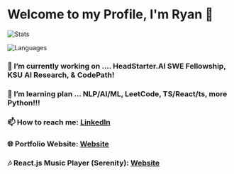 # Welcome to my Profile, I'm Ryan 👋

![Stats](https://github-readme-stats.vercel.app/api?username=RyanTren&show_icons=true&title_color=fff&icon_color=79ff97&text_color=9f9f9f&bg_color=151515 )

![Languages](https://github-readme-stats.vercel.app/api/top-langs/?username=RyanTren&show_icons=true&title_color=fff&icon_color=79ff97&text_color=9f9f9f&bg_color=151515 )

### 🔭 I’m currently working on .... HeadStarter.AI SWE Fellowship, KSU AI Research, & CodePath!
### 🌱 I’m learning plan ... NLP/AI/ML, LeetCode, TS/React/ts, more Python!!!
### 📫 How to reach me: [LinkedIn](https://www.linkedin.com/in/ryantren/)
### 🌐 Portfolio Website: [Website](https://ryantren.github.io/protfolio-website/)
### 🎶 React.js Music Player (Serenity): [Website](https://serenity-com.vercel.app/)
